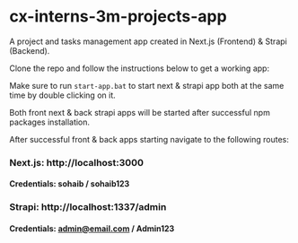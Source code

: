# cx-interns-3m-projects-app

A project and tasks management app created in Next.js (Frontend) & Strapi (Backend).

Clone the repo and follow the instructions below to get a working app:

Make sure to run `start-app.bat` to start next & strapi app both at the same time by double clicking on it.

Both front next & back strapi apps will be started after successful npm packages installation.

After successful front & back apps starting navigate to the following routes:

### Next.js: http://localhost:3000
#### Credentials: sohaib / sohaib123

### Strapi: http://localhost:1337/admin
#### Credentials: admin@email.com / Admin123
